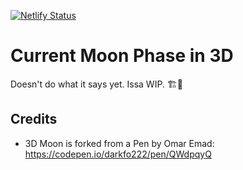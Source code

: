 [![Netlify Status](https://api.netlify.com/api/v1/badges/f1933f9a-8239-4061-a679-2e0ab21baaad/deploy-status)](https://app.netlify.com/sites/current-moon-phase-3d/deploys)
# Current Moon Phase in 3D
Doesn't do what it says yet. Issa WIP. 🏗️👷

## Credits
- 3D Moon is forked from a Pen by Omar Emad: https://codepen.io/darkfo222/pen/QWdpqyQ
